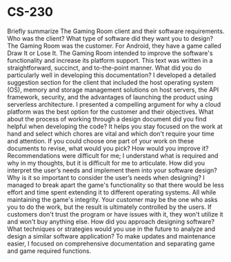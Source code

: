 # CS-230
Briefly summarize The Gaming Room client and their software requirements. Who was the client? What type of software did they want you to design? The Gaming Room was the customer. For Android, they have a game called Draw It or Lose It. The Gaming Room intended to improve the software's functionality and increase its platform support. This text was written in a straightforward, succinct, and to-the-point manner.
What did you do particularly well in developing this documentation? I developed a detailed suggestion section for the client that included the host operating system (OS), memory and storage management solutions on host servers, the API framework, security, and the advantages of launching the product using serverless architecture. I presented a compelling argument for why a cloud platform was the best option for the customer and their objectives.
What about the process of working through a design document did you find helpful when developing the code? It helps you stay focused on the work at hand and select which chores are vital and which don't require your time and attention.
If you could choose one part of your work on these documents to revise, what would you pick? How would you improve it? Recommendations were difficult for me; I understand what is required and why in my thoughts, but it is difficult for me to articulate.
How did you interpret the user’s needs and implement them into your software design? Why is it so important to consider the user’s needs when designing? I managed to break apart the game's functionality so that there would be less effort and time spent extending it to different operating systems. All while maintaining the game's integrity. Your customer may be the one who asks you to do the work, but the result is ultimately controlled by the users. If customers don't trust the program or have issues with it, they won't utilize it and won't buy anything else.
How did you approach designing software? What techniques or strategies would you use in the future to analyze and design a similar software application? To make updates and maintenance easier, I focused on comprehensive documentation and separating game and game required functions.
